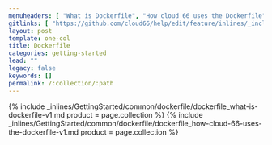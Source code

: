 ```yaml
---
menuheaders: [ "What is Dockerfile", "How cloud 66 uses the Dockerfile" ]
gitlinks: [ "https://github.com/cloud66/help/edit/feature/inlines/_includes/_inlines/GettingStarted/common/dockerfile/dockerfile_contents-v1.md", "https://github.com/cloud66/help/edit/feature/inlines/_includes/_inlines/GettingStarted/common/dockerfile/dockerfile_what-is-dockerfile-v1.md", "https://github.com/cloud66/help/edit/feature/inlines/_includes/_inlines/GettingStarted/common/dockerfile/dockerfile_how-cloud-66-uses-the-dockerfile-v1.md" ]
layout: post
template: one-col
title: Dockerfile
categories: getting-started
lead: ""
legacy: false
keywords: []
permalink: /:collection/:path
---
```






<a href="#what-is-dockerfile"></a>{% include _inlines/GettingStarted/common/dockerfile/dockerfile_what-is-dockerfile-v1.md  product = page.collection %}
<a href="#how-cloud-66-uses-the-dockerfile"></a>{% include _inlines/GettingStarted/common/dockerfile/dockerfile_how-cloud-66-uses-the-dockerfile-v1.md  product = page.collection %}